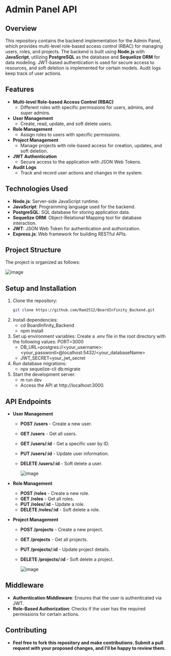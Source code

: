 # Admin Panel API

## Overview
This repository contains the backend implementation for the Admin Panel, which provides multi-level role-based access control (RBAC) for managing users, roles, and projects. The backend is built using **Node.js** with **JavaScript**, utilizing **PostgreSQL** as the database and **Sequelize ORM** for data modeling. JWT-based authentication is used for secure access to resources, and soft deletion is implemented for certain models. Audit logs keep track of user actions.

## Features
- **Multi-level Role-based Access Control (RBAC)**
  - Different roles with specific permissions for users, admins, and super admins.
- **User Management**
  - Create, read, update, and soft delete users.
- **Role Management**
  - Assign roles to users with specific permissions.
- **Project Management**
  - Manage projects with role-based access for creation, updates, and soft deletion.
- **JWT Authentication**
  - Secure access to the application with JSON Web Tokens.
- **Audit Logs**
  - Track and record user actions and changes in the system.

## Technologies Used
- **Node.js**: Server-side JavaScript runtime.
- **JavaScript**: Programming language used for the backend.
- **PostgreSQL**: SQL database for storing application data.
- **Sequelize ORM**: Object-Relational Mapping tool for database interaction.
- **JWT**: JSON Web Token for authentication and authorization.
- **Express.js**: Web framework for building RESTful APIs.

## Project Structure
The project is organized as follows:

  ![image](https://github.com/user-attachments/assets/80cbb28a-e7b8-4aec-8a91-63d3fcb32a70)


## Setup and Installation

1. Clone the repository:
   ```bash
   git clone https://github.com/Ram2512/BoardInfinity_Backend.git
2. Install dependencies:
    -   cd BoardInfinity_Backend
    -   npm install
3. Set up environment variables: Create a .env file in the root directory with the following values:
   PORT=3000
     -  DB_URL=postgres://<your_username>:<your_password>@localhost:5432/<your_databaseName>
     -  JWT_SECRET=your_jwt_secret
4. Run database migrations:
      -   npx sequelize-cli db:migrate
5. Start the development server:
    -   m run dev
   -   Access the API at http://localhost:3000.


## API Endpoints
- **User Management**
   - **POST /users** - Create a new user.
   - **GET /users** - Get all users.
   - **GET /users/:id** - Get a specific user by ID.
   - **PUT /users/:id** - Update user information.
   - **DELETE /users/:id** - Soft delete a user.

       ![image](https://github.com/user-attachments/assets/7f0de3db-87e5-4011-9581-5eb00aaef8f4)

- **Role Management**
   - **POST /roles** - Create a new role.
   - **GET /roles** - Get all roles.
   - **PUT /roles/:id** - Update a role.
   - **DELETE /roles/:id** - Soft delete a role.
  
- **Project Management**
  - **POST /projects** - Create a new project.
  - **GET /projects** - Get all projects.
  - **PUT /projects/:id** - Update project details.
  - **DELETE /projects/:id** - Soft delete a project.
     
    ![image](https://github.com/user-attachments/assets/cff9c82f-a1d4-416e-ba37-dea479940491)


  
## Middleware
   - **Authentication Middleware**: Ensures that the user is authenticated via JWT.
  - **Role-Based Authorization**: Checks if the user has the required permissions for certain actions.


## Contributing
 -  **Feel free to fork this repository and make contributions. Submit a pull request with your proposed changes, and I'll be happy to review them.**
